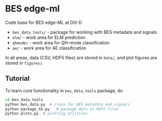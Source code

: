 # BES edge-ml

Code base for BES edge-ML at DIII-D

- `bes_data_tools/` - package for working with BES metadata and signals
- `elm/` - work area for ELM prediction
- `qhmode/` - work area for QH-mode classification
- `ae/` - work area for AE classification

In all areas, data (CSV, HDF5 files) are stored in `data/`, and plot figures
are stored in `figures/`.


## Tutorial

To learn core functionality in `bes_data_tools` package, do

```bash
cd bes_data_tools
python bes_data.py  # class for BES metadata and signals
python package_h5.py   # package data in HDF5 files
python plots.py  # plotting utilities
```